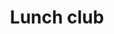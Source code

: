 ---
title: Lunch club
description: Delicious homemade 3 course lunch with time for a cuppa and a chat too.
times:
- 12noon
cost: £5
location: St George's Community Centre
suitabilities:
  - Have mobility issues
signup: false
additional_info: Transport available locally for £5 (booking is essential)
---